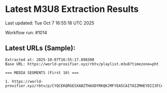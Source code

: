 # Latest M3U8 Extraction Results

Last updated: Tue Oct  7 16:55:18 UTC 2025

Workflow run: #1014

## Latest URLs (Sample):
```
Extracted at: 2025-10-07T16:55:17.898300
Base URL: https://world-proxifier.xyz/rbtv/playlist.m3u8?timezone=pht

=== MEDIA SEGMENTS (First 10) ===

1. https://world-proxifier.xyz/rbtv/p/CYQCEKQRGESXABZTHAXDYRKQKJMFYEA5CAITAIZMHEYDII3FCAVDMMSUIZIVKXC4CBDCA5I4FI6CAOR6MUPCEKRXIIJBSHQQAIIBU6LVMZSXQ3TVMF6GW4TXNIABEGI6CABAOATCMVUA/index.m3u8
```
